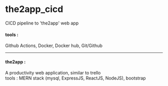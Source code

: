 # the2app_cicd
CICD pipeline to 'the2app' web app

#### tools : 
Github Actions, Docker, Docker hub, Git/Github <hr/>

#### the2app :
A productivity web application, similar to trello <br/> 
tools :
MERN stack (mysql, ExpressJS, ReactJS, NodeJS), bootstrap
